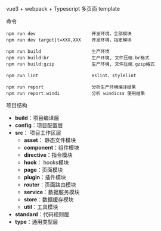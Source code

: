 vue3 + webpack + Typescript 多页面 template





命令
```
npm run dev                     开发环境，全部模块
npm run dev target|t=XXX,XXX    开发环境，指定模块

npm run build                   生产环境
npm run build:br                生产环境, 文件压缩.br格式
npm run build:gzip              生产环境, 文件压缩.gzip格式

npm run lint                    eslint、stylelint

npm run report                  分析生产环境编译结果
npm run report:windi            分析 windicss 使用结果
```

项目结构
* **build**：项目编译层
* **config**：项目配置层
* **src**： 项目工作区层
  * **asset**： 静态文件模块
  * **component**：组件模块
  * **directive**：指令模块
  * **hook**： hooks模块
  * **page**：页面模块
  * **plugin**：插件模块
  * **router**：页面路由模块 
  * **service**：数据服务模块
  * **store**：数据缓存模块
  * **util**：工具模块
* **standard**：代码规则层
* **type**：通用类型层